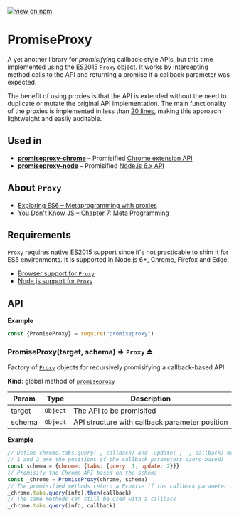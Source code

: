 [![view on npm](http://img.shields.io/npm/v/promiseproxy.svg)](https://www.npmjs.org/package/promiseproxy)

# PromiseProxy
A yet another library for *promisifying* callback-style APIs, but this time implemented using the ES2015 [`Proxy`][1] object. It works by intercepting method calls to the API and returning a promise if a callback parameter was expected.

The benefit of using proxies is that the API is extended without the need to duplicate or mutate the original API implementation. The main functionality of the proxies is implemented in less than [20 lines][8], making this approach lightweight and easily auditable.

## Used in

* **[promiseproxy-chrome][3]** – Promisified [Chrome extension API][5]
* **[promiseproxy-node][2]** – Promisified [Node.js 6.x API][4]

## About `Proxy`

 * [Exploring ES6 – Metaprogramming with proxies][7]
 * [You Don't Know JS – Chapter 7: Meta Programming][6]

## Requirements

`Proxy` requires native ES2015 support since it's not practicable to shim it for ES5 environments. It is supported in Node.js 6+, Chrome, Firefox and Edge.

 * [Browser support for `Proxy`](https://kangax.github.io/compat-table/es6/#test-Proxy)
 * [Node.js support for `Proxy`](http://node.green/#Proxy)

## API
**Example**  
```js
const {PromiseProxy} = require("promiseproxy")
```
<a name="exp_module_promiseproxy--PromiseProxy"></a>

### PromiseProxy(target, schema) ⇒ <code>Proxy</code> ⏏
Factory of [`Proxy`][1] objects for recursively promisifying a callback-based API

**Kind**: global method of <code>[promiseproxy](#module_promiseproxy)</code>  

| Param | Type | Description |
| --- | --- | --- |
| target | <code>Object</code> | The API to be promisifed |
| schema | <code>Object</code> | API structure with callback parameter position |

**Example**  
```js
// Define chrome.tabs.query(_, callback) and .update(_, _, callback) methods
// 1 and 2 are the positions of the callback parameters (zero-based)
const schema = {chrome: {tabs: {query: 1, update: 2}}}
// Promisify the Chrome API based on the schema
const _chrome = PromiseProxy(chrome, schema)
// The promisified methods return a Promise if the callback parameter is omitted
_chrome.tabs.query(info).then(callback)
// The same methods can still be used with a callback
_chrome.tabs.query(info, callback)
```

[1]:[https://goo.gl/ICTTFQ]
[2]:[https://github.com/slikts/promiseproxy-node]
[3]:[https://github.com/slikts/promiseproxy-chrome]
[4]:[https://nodejs.org/api/]
[5]:[https://developer.chrome.com/extensions/api_index]
[6]:[https://github.com/getify/You-Dont-Know-JS/blob/master/es6%20%26%20beyond/ch7.md#proxies]
[7]:[http://exploringjs.com/es6/ch_proxies.html]
[8]:[blob/master/src/promiseproxy.js#L22-L40]
